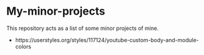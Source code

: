 # My-minor-projects

This repository acts as a list of some minor projects of mine.

<ul><li>https://userstyles.org/styles/117124/youtube-custom-body-and-module-colors</ul></li>
